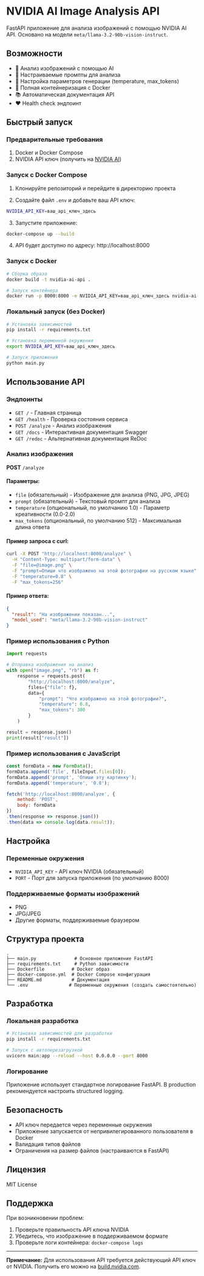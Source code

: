# NVIDIA AI Image Analysis API

FastAPI приложение для анализа изображений с помощью NVIDIA AI API. Основано на модели `meta/llama-3.2-90b-vision-instruct`.

## Возможности

- 📸 Анализ изображений с помощью AI
- 🎯 Настраиваемые промпты для анализа
- 🔧 Настройка параметров генерации (temperature, max_tokens)
- 🐳 Полная контейнеризация с Docker
- 📚 Автоматическая документация API
- ❤️ Health check эндпоинт

## Быстрый запуск

### Предварительные требования

1. Docker и Docker Compose
2. NVIDIA API ключ (получить на [NVIDIA AI](https://build.nvidia.com/))

### Запуск с Docker Compose

1. Клонируйте репозиторий и перейдите в директорию проекта

2. Создайте файл `.env` и добавьте ваш API ключ:
```bash
NVIDIA_API_KEY=ваш_api_ключ_здесь
```

3. Запустите приложение:
```bash
docker-compose up --build
```

4. API будет доступно по адресу: http://localhost:8000

### Запуск с Docker

```bash
# Сборка образа
docker build -t nvidia-ai-api .

# Запуск контейнера
docker run -p 8000:8000 -e NVIDIA_API_KEY=ваш_api_ключ_здесь nvidia-ai-api
```

### Локальный запуск (без Docker)

```bash
# Установка зависимостей
pip install -r requirements.txt

# Установка переменной окружения
export NVIDIA_API_KEY=ваш_api_ключ_здесь

# Запуск приложения
python main.py
```

## Использование API

### Эндпоинты

- `GET /` - Главная страница
- `GET /health` - Проверка состояния сервиса
- `POST /analyze` - Анализ изображения
- `GET /docs` - Интерактивная документация Swagger
- `GET /redoc` - Альтернативная документация ReDoc

### Анализ изображения

**POST** `/analyze`

#### Параметры:
- `file` (обязательный) - Изображение для анализа (PNG, JPG, JPEG)
- `prompt` (обязательный) - Текстовый промпт для анализа
- `temperature` (опциональный, по умолчанию 1.0) - Параметр креативности (0.0-2.0)
- `max_tokens` (опциональный, по умолчанию 512) - Максимальная длина ответа

#### Пример запроса с curl:
```bash
curl -X POST "http://localhost:8000/analyze" \
  -H "Content-Type: multipart/form-data" \
  -F "file=@image.png" \
  -F "prompt=Опиши что изображено на этой фотографии на русском языке" \
  -F "temperature=0.8" \
  -F "max_tokens=256"
```

#### Пример ответа:
```json
{
  "result": "На изображении показан...",
  "model_used": "meta/llama-3.2-90b-vision-instruct"
}
```

### Пример использования с Python

```python
import requests

# Отправка изображения на анализ
with open("image.png", "rb") as f:
    response = requests.post(
        "http://localhost:8000/analyze",
        files={"file": f},
        data={
            "prompt": "Что изображено на этой фотографии?",
            "temperature": 0.8,
            "max_tokens": 300
        }
    )

result = response.json()
print(result["result"])
```

### Пример использования с JavaScript

```javascript
const formData = new FormData();
formData.append('file', fileInput.files[0]);
formData.append('prompt', 'Опиши эту картинку');
formData.append('temperature', '0.8');

fetch('http://localhost:8000/analyze', {
    method: 'POST',
    body: formData
})
.then(response => response.json())
.then(data => console.log(data.result));
```

## Настройка

### Переменные окружения

- `NVIDIA_API_KEY` - API ключ NVIDIA (обязательный)
- `PORT` - Порт для запуска приложения (по умолчанию 8000)

### Поддерживаемые форматы изображений

- PNG
- JPG/JPEG
- Другие форматы, поддерживаемые браузером

## Структура проекта

```
.
├── main.py              # Основное приложение FastAPI
├── requirements.txt     # Python зависимости
├── Dockerfile          # Docker образ
├── docker-compose.yml  # Docker Compose конфигурация
├── README.md           # Документация
└── .env               # Переменные окружения (создать самостоятельно)
```

## Разработка

### Локальная разработка

```bash
# Установка зависимостей для разработки
pip install -r requirements.txt

# Запуск с автоперезагрузкой
uvicorn main:app --reload --host 0.0.0.0 --port 8000
```

### Логирование

Приложение использует стандартное логирование FastAPI. В production рекомендуется настроить structured logging.

## Безопасность

- API ключ передается через переменные окружения
- Приложение запускается от непривилегированного пользователя в Docker
- Валидация типов файлов
- Ограничения на размер файлов (настраиваются в FastAPI)

## Лицензия

MIT License

## Поддержка

При возникновении проблем:
1. Проверьте правильность API ключа NVIDIA
2. Убедитесь, что изображение в поддерживаемом формате
3. Проверьте логи контейнера: `docker-compose logs`

---

**Примечание:** Для использования API требуется действующий API ключ от NVIDIA. Получить его можно на [build.nvidia.com](https://build.nvidia.com/).
